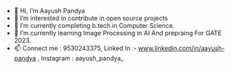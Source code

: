 - 👋 Hi, I’m Aayush Pandya
- 👀 I’m interested in contribute in open source projects
- 🌱 I’m currently completing b.tech in Computer Science.
- 💞️ I’m currently learning Image Processing in AI And prepraing For GATE 2023. 
- 📫 Connect me : 9530243375, Linked In :- www.linkedin.com/in/aayush-pandya  ,   Instagram : aayush_pandya_


